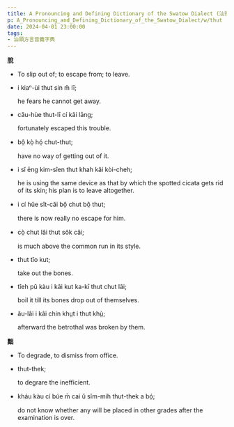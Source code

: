 ```yaml
---
title: A Pronouncing and Defining Dictionary of the Swatow Dialect (汕頭方言音義字典) / thut
p: A_Pronouncing_and_Defining_Dictionary_of_the_Swatow_Dialect/w/thut
date: 2024-04-01 23:00:00
tags: 
- 汕頭方言音義字典
---
```



**脫**
- To slip out of; to escape from; to leave.

- i kiaⁿ-ùi thut sin m̄ lī;

  he fears he cannot get away.

- cău-hùe thut-lī cí kâi lāng;

  fortunately escaped this trouble.

- bô̤ kò̤ hó̤ chut-thut;

  have no way of getting out of it.

- i sĭ ēng kim-sîen thut khah kâi kòi-cheh;

  he is using the same device as that by which the spotted cicata gets rid of its skin; his plan is to leave altogether.

- i cí hûe sît-căi bô̤ chut bô̤ thut;

  there is now really no escape for him.

- cò̤ chut lâi thut sôk căi;

  is much above the common run in its style.

- thut tīo kut;

  take out the bones.

- tîeh pû kàu i kâi kut ka-kī thut chut lâi;

  boil it till its bones drop out of themselves.

- ău-lâi i kâi chin khṳt i thut khṳ̀;

  afterward the betrothal was broken by them.

**黜**
- To degrade, to dismiss from office.

- thut-thek;

  to degrare the inefficient.

- kháu kàu cí búe m̄ cai ŭ sĭm-mih thut-thek a bó̤;

  do not know whether any will be placed in other grades after the examination is over.
